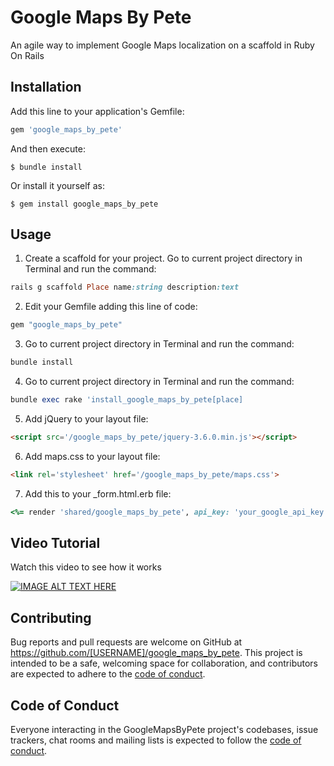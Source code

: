 # Google Maps By Pete

An agile way to implement Google Maps localization on a scaffold in Ruby On Rails
## Installation

Add this line to your application's Gemfile:

```ruby
gem 'google_maps_by_pete'
```

And then execute:

    $ bundle install

Or install it yourself as:

    $ gem install google_maps_by_pete

## Usage

1. Create a scaffold for your project. Go to current project directory in Terminal and run the command: 
```ruby
rails g scaffold Place name:string description:text
```
2. Edit your Gemfile adding this line of code: 
```ruby
gem "google_maps_by_pete"
```
3. Go to current project directory in Terminal and run the command: 
```ruby
bundle install
```
4. Go to current project directory in Terminal and run the command: 
```ruby
bundle exec rake 'install_google_maps_by_pete[place]
```
5. Add jQuery to your layout file: 
```html
<script src='/google_maps_by_pete/jquery-3.6.0.min.js'></script>
```
6. Add maps.css to your layout file: 
```html
<link rel='stylesheet' href='/google_maps_by_pete/maps.css'>
```
7. Add this to your _form.html.erb file: 
```ruby
<%= render 'shared/google_maps_by_pete', api_key: 'your_google_api_key',  height: '500px', center_map_on: {lat: 25.761681, lng: -80.191788}, model: model_object%>
```

## Video Tutorial

Watch this video to see how it works

[![IMAGE ALT TEXT HERE](https://ozonegroup.co/countries_regions_and_cities.png)](https://www.youtube.com/watch?v=YCp1Yv2A4Dc)



## Contributing

Bug reports and pull requests are welcome on GitHub at https://github.com/[USERNAME]/google_maps_by_pete. This project is intended to be a safe, welcoming space for collaboration, and contributors are expected to adhere to the [code of conduct](https://github.com/[USERNAME]/google_maps_by_pete/blob/master/CODE_OF_CONDUCT.md).

## Code of Conduct

Everyone interacting in the GoogleMapsByPete project's codebases, issue trackers, chat rooms and mailing lists is expected to follow the [code of conduct](https://github.com/[USERNAME]/google_maps_by_pete/blob/master/CODE_OF_CONDUCT.md).
